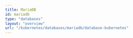 ```yaml
---
title: MariaDB
id: mariadb
type: "databases"
layout: "overview"
url: "/kubernetes/databases/mariadb/database-kubernetes"
---
```

